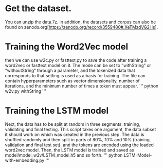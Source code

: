 # Get the dataset.
You can unzip the data.7z. In addition, the datasets and corpus can also be found on zenodo.org[https://zenodo.org/record/3559480#.XeTMzdVG2Hs].
# Training the Word2Vec model
then we can use w2c.py or fasttext.py to save the code after training a word2vec or fasttext model on it. 
The mode can be set to "withString" or "withoutString" through a parameter, and the tokenized data that corresponds to that setting is used as a basis for training. 
The file can contain hyperparameters such as vector dimensionality, number of iterations, and the minimum number of times a token must appear.
'''
python w2v.py withString
'''
# Training the LSTM model
Next, the data has to be split at random in three segments: training, validating and final testing. This script takes one argument, the data subset it should work on which was created in the previous step. 
The data is shuffled randomly and then split in parts of 80%, 10% and 10% (training, validation and final test set), and the tokens are encoded using the loaded word2vec model. 
Then, the LSTM model is trained and saved as model/model_w2v/LSTM_model.h5 and so forth.
'''
python LSTM-Model-with-embedding.py
'''
